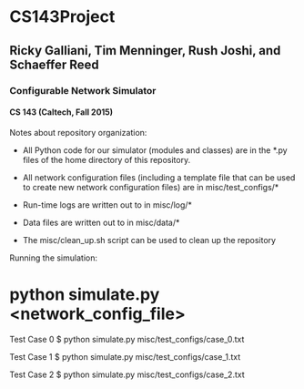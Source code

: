 # CS143Project
## Ricky Galliani, Tim Menninger, Rush Joshi, and Schaeffer Reed
### Configurable Network Simulator 
#### CS 143 (Caltech, Fall 2015)

Notes about repository organization: 

- All Python code for our simulator (modules and classes) are in the
*.py files of the home directory of this repository.

- All network configuration files (including a template file that can be 
used to create new network configuration files) are in misc/test_configs/*

- Run-time logs are written out to in misc/log/*

- Data files are written out to in misc/data/*

- The misc/clean_up.sh script can be used to clean up the repository

Running the simulation:

# python simulate.py <network_config_file>

Test Case 0
$ python simulate.py misc/test_configs/case_0.txt

Test Case 1
$ python simulate.py misc/test_configs/case_1.txt

Test Case 2
$ python simulate.py misc/test_configs/case_2.txt

